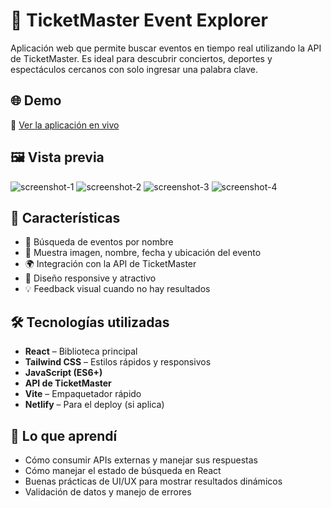 # 🎫 TicketMaster Event Explorer

Aplicación web que permite buscar eventos en tiempo real utilizando la API de TicketMaster. Es ideal para descubrir conciertos, deportes y espectáculos cercanos con solo ingresar una palabra clave.

## 🌐 Demo
🔗 [Ver la aplicación en vivo](https://eventos-ochre.vercel.app/)

## 🖼️ Vista previa

![screenshot-1](./assets/screenshot1.PNG)
![screenshot-2](./assets/screenshot2.PNG)
![screenshot-3](./assets/screenshot3.PNG)
![screenshot-4](./assets/screenshot4.PNG)



## 🚀 Características

- 🔎 Búsqueda de eventos por nombre
- 📸 Muestra imagen, nombre, fecha y ubicación del evento
- 🌍 Integración con la API de TicketMaster
- 🎨 Diseño responsive y atractivo
- 💡 Feedback visual cuando no hay resultados

## 🛠️ Tecnologías utilizadas

- **React** – Biblioteca principal
- **Tailwind CSS** – Estilos rápidos y responsivos
- **JavaScript (ES6+)**
- **API de TicketMaster**
- **Vite** – Empaquetador rápido
- **Netlify** – Para el deploy (si aplica)

## 🧠 Lo que aprendí

- Cómo consumir APIs externas y manejar sus respuestas
- Cómo manejar el estado de búsqueda en React
- Buenas prácticas de UI/UX para mostrar resultados dinámicos
- Validación de datos y manejo de errores



